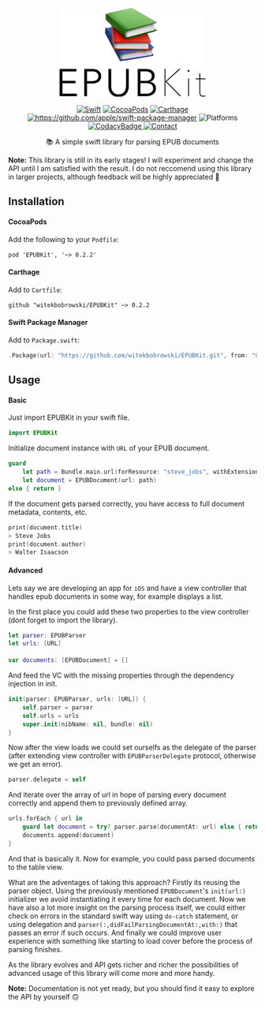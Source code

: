 <p align=center>
<a href="">
<img height=180 alt="Logo" src="logo.png">
</a>
</p>
<p align=center>
    <a href="https://swift.org"><img alt="Swift" src="https://img.shields.io/badge/Swift-4.1-orange.svg"></a>
    <a href="https://cocoapods.org/pods/EPUBKit"><img alt="CocoaPods" src="https://img.shields.io/badge/pod-0.2.2-blue.svg"></a>
    <a href="https://github.com/Carthage/Carthage"><img alt="Carthage" src="https://img.shields.io/badge/Carthage-compatible-4BC51D.svg"></a>
    <a href=""><img alt="https://github.com/apple/swift-package-manager" src="https://img.shields.io/badge/SPM-compatible-orange.svg"></a>
    <a><img alt="Platforms" src="https://img.shields.io/badge/platform-iOS | macOS | tvOS-lightgray.svg"></a>
    <a href="https://www.codacy.com/app/witekbobrowski/EPUBKit?utm_source=github.com&amp;utm_medium=referral&amp;utm_content=witekbobrowski/EPUBKit&amp;utm_campaign=Badge_Grade"><img alt="CodacyBadge" src="https://api.codacy.com/project/badge/Grade/35b59c32fd77448da5bab9041ebba524"</a>
    <a href="https://twitter.com/witekbobrowski"><img alt="Contact" src="https://img.shields.io/badge/contact-@witekbobrowski-blue.svg"></a>
</p>
<p align=center>
📚 A simple swift library for parsing EPUB documents
</p>

__Note:__ This library is still in its early stages! I will experiment and change the API until I am satisfied with the result. I do not reccomend using this library in larger projects, although feedback will be highly appreciated 🙇

## Installation

#### CocoaPods
Add the following to your `Podfile`:
```
pod 'EPUBKit', '~> 0.2.2'
```

#### Carthage
Add to `Cartfile`:
```
github "witekbobrowski/EPUBKit" ~> 0.2.2
```

#### Swift Package Manager
Add to `Package.swift`:
```swift
.Package(url: "https://github.com/witekbobrowski/EPUBKit.git", from: "0.2.2")
```

## Usage

#### Basic

Just import EPUBKit in your swift file.
```swift
import EPUBKit
```

Initialize document instance with `URL` of your EPUB document.
```swift
guard
    let path = Bundle.main.url(forResource: "steve_jobs", withExtension: "epub"),
    let document = EPUBDocument(url: path)
else { return }
```

If the document gets parsed correctly, you have access to full document metadata, contents, etc.
```swift
print(document.title)
> Steve Jobs
print(document.author)
> Walter Isaacson
```

#### Advanced

Lets say we are developing an app for `iOS` and have a view controller that handles epub documents in some way, for example displays a list.

In the first place you could add these two properties to the view controller (dont forget to import the library).
```swift
let parser: EPUBParser
let urls: [URL]

var documents: [EPUBDocument] = []
```

And feed the VC with the missing properties through the dependency injection in init.
```swift
init(parser: EPUBParser, urls: [URL]) {
    self.parser = parser
    self.urls = urls
    super.init(nibName: nil, bundle: nil)
}
```

Now after the view loads we could set ourselfs as the delegate of the parser (after extending view controller with `EPUBParserDelegate` protocol, otherwise we get an error).
```swift
parser.delegate = self
```

And iterate over the array of url in hope of parsing every document correctly and append them to previously defined array.
```swift
urls.forEach { url in
    guard let document = try? parser.parse(documentAt: url) else { return }
    documents.append(document)
}
```

And that is basically it. Now for example, you could pass parsed documents to the table view.

What are the adventages of taking this approach? Firstly its reusing the parser object. 
Using the previously mentioned `EPUBDocument`'s `init(url:)` initializer we avoid instantiating it every time for each document. 
Now we have also a lot more insight on the parsing process itself, we could either check on errors in the standard swift way using `do-catch` statement,
or using delegation and `parser(:,didFailParsingDocumentAt:,with:)` that passes an error if such occurs. 
And finally we could improve user experience with something like starting to load cover before the process of parsing finishes.

As the library evolves and API gets richer and richer the possibilities of advanced usage of this library will come more and more handy.

__Note:__ Documentation is not yet ready, but you should find it easy to explore the API by yourself 🙃

